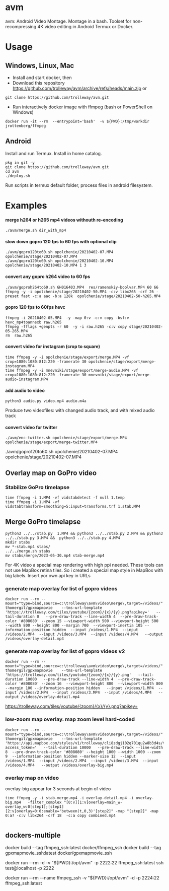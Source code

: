 # avm
avm: Android Video Montage. Montage in a bash. Toolset for non-recompressing 4K video editing in Android Termux or Docker.

# Usage

## Windows, Linux, Mac

* Install and start docker, then
* Download this repository  https://github.com/trolleway/avm/archive/refs/heads/main.zip or
```
git clone https://github.com/trolleway/avm.git
```
* Run interactively docker image with ffmpeg (bash or PowerShell on Windows)
```
docker run -it --rm  --entrypoint='bash'  -v ${PWD}:/tmp/workdir  jrottenberg/ffmpeg  
```


## Android
Install and run Termux. Install in home catalog. 

```
pkg in git -y
git clone https://github.com/trolleway/avm.git
cd avm
./deploy.sh
```


Run scripts in termux default folder,
process files in android filesystem.

# Examples


#### merge h264 or h265 mp4 videos withouth re-encoding
```
./avm/merge.sh dir_with_mp4
```

#### slow down gopro 120 fps to 60 fps with optional clip
```
./avm/gopro120to60.sh opolchenie/20210402-07.MP4  opolchenie/stage/20210402-07.MP4
./avm/gopro120to60.sh opolchenie/20210402-10.MP4  opolchenie/stage/20210402-10.MP4 1 3
```

#### convert any gopro h264 video to 60 fps 
```
./avm/goproh264to60.sh GH016403.MP4  res/ramenskiy-boolvar.MP4 60 66
ffmpeg -y -i opolchenie/stage/20210402-50.MP4 -c:v libx265 -crf 26 -preset fast -c:a aac -b:a 128k  opolchenie/stage/20210402-50-h265.MP4 
```


#### gopro 120 fps to 60fps  hevc
```
ffmpeg -i 20210402-05.MP4  -y -map 0:v -c:v copy -bsf:v  hevc_mp4toannexb raw.h265
ffmpeg -fflags +genpts -r 60  -y -i raw.h265 -c:v copy stage/20210402-05-265.MP4
rm  raw.h265
```

#### convert video for instagram (crop to square)
```
time ffmpeg -y -i opolchenie/stage/export/merge.MP4 -vf crop=1080:1080:812:220 -framerate 30 opolchenie/stage/export/merge-instagram.MP4
time ffmpeg -y -i mnevniki/stage/export/merge-audio.MP4 -vf crop=1080:1080:812:220 -framerate 30 mnevniki/stage/export/merge-audio-instagram.MP4
```


#### add audio to video
```
python3 audio.py video.mp4 audio.m4a
```
Produce two videofiles: with changed audio track, and with mixed audio track

#### convert video for twitter
```
./avm/enc-twitter.sh opolchenie/stage/export/merge.MP4  opolchenie/stage/export/merge-twitter.MP4
```

./avm/gopro120to60.sh opolchenie/20210402-07.MP4  opolchenie/stage/20210402-07.MP4


## Overlay map on GoPro video

### Stabilize GoPro timelapse
```
time ffmpeg -i 1.MP4 -vf vidstabdetect -f null 1.temp
time ffmpeg -i 1.MP4 -vf vidstabtransform=smoothing=5:input=transforms.trf 1.stab.MP4
```

## Merge GoPro timelapse
```
python3 ../../stab.py  1.MP4 && python3 ../../stab.py 2.MP4 && python3 ../../stab.py 3.MP4 &&  python3 ../../stab.py 4.MP4
mkdir stabs
mv *-stab.mp4 stabs/
../../merge.sh stabs
mv stabs/merge/2023-05-30.mp4 stab-merge.mp4
```

For 4K video a special map rendering with high ppi needed. These tools can not use MapBox retina tiles. So i created a special map style in MapBox with big labels. 
Insert yor own api key in URLs

### generate map overlay for list of gopro videos


```
docker run --rm --mount="type=bind,source=c:\trolleway\avm\video\merge\,target=/videos/" thomergil/gpxmapmovie    --tms-url-template 'https://trolleway.com/tiles/youtube/{zoom}/{x}/{y}.png?apikey='   --tail-duration 0   --pre-draw-track --line-width 4  --pre-draw-track-color '#808080' --zoom 15 --viewport-width 500 --viewport-height 500  --width 800 --height 800 --margin 700  --viewport-inertia 105 --information-position hidden  --input /videos/1.MP4  --input /videos/2.MP4  --input /videos/3.MP4  --input /videos/4.MP4   --output /videos/overlay-detail.mp4
```

### generate map overlay for list of gopro videos v2

```
docker run --rm --mount="type=bind,source=c:\trolleway\avm\video\merge\,target=/videos/" thomergil/gpxmapmovie    --tms-url-template 'https://trolleway.com/tiles/youtube/{zoom}/{x}/{y}.png'   --tail-duration 10000   --pre-draw-track --line-width 4  --pre-draw-track-color '#808080' --zoom 16  --viewport-height 800  --viewport-width 800 --margin 100 --information-position hidden   --input /videos/1.MP4  --input /videos/2.MP4  --input /videos/3.MP4  --input /videos/4.MP4   --output /videos/overlay-detail.mp4

```
https://trolleway.com/tiles/youtube/{zoom}/{x}/{y}.png?apikey=

### low-zoom map overlay. map zoom level hard-coded
```
docker run --rm --mount="type=bind,source=c:\trolleway\avm\video\merge\,target=/videos/" thomergil/gpxmapmovie    --tms-url-template 'https://api.mapbox.com/styles/v1/trolleway/cli8zdgj102q701qu2w8b3d4s/tiles/256/{zoom}/{x}/{y}?access_token='   --tail-duration 10000   --pre-draw-track --line-width 8  --pre-draw-track-color '#808080' --height 1000 --width 1000 --zoom 9  --information-position hidden --marker-size 12  --input /videos/1.MP4  --input /videos/2.MP4  --input /videos/3.MP4  --input /videos/4.MP4   --output /videos/overlay-big.mp4

```

### overlay map on video
overlay-big appear for 3 seconds at begin of video

```
time ffmpeg -y -i stab-merge.mp4 -i overlay-detail.mp4 -i overlay-big.mp4   -filter_complex "[0:v][1:v]overlay=main_w-overlay_w:0[step1];[step1][2:v]overlay=0:0:enable='between(t,0,3)'[step2]" -map "[step2]" -map 0:a? -c:v libx264 -crf 18  -c:a copy combined.mp4


```

## dockers-multiple
 
docker build --tag ffmpeg_ssh:latest docker/ffmpeg_ssh
docker build --tag gpxmapmovie_ssh:latest docker/gpxmapmovie_ssh

docker run --rm  -d -v "${PWD}:/opt/avm" -p 2222:22 ffmpeg_ssh:latest
ssh test@localhost -p 2222

docker run --rm   --name ffmpeg_ssh -v "${PWD}:/opt/avm" -d -p 2224:22   ffmpeg_ssh:latest
